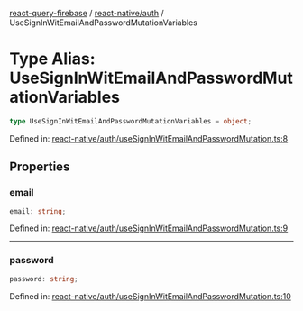[react-query-firebase](../../../modules.md) / [react-native/auth](../index.md) / UseSignInWitEmailAndPasswordMutationVariables

# Type Alias: UseSignInWitEmailAndPasswordMutationVariables

```ts
type UseSignInWitEmailAndPasswordMutationVariables = object;
```

Defined in: [react-native/auth/useSignInWitEmailAndPasswordMutation.ts:8](https://github.com/vpishuk/react-query-firebase/blob/43c0734068a570cd646254bb366ccd8007f7dfed/react-native/auth/useSignInWitEmailAndPasswordMutation.ts#L8)

## Properties

### email

```ts
email: string;
```

Defined in: [react-native/auth/useSignInWitEmailAndPasswordMutation.ts:9](https://github.com/vpishuk/react-query-firebase/blob/43c0734068a570cd646254bb366ccd8007f7dfed/react-native/auth/useSignInWitEmailAndPasswordMutation.ts#L9)

***

### password

```ts
password: string;
```

Defined in: [react-native/auth/useSignInWitEmailAndPasswordMutation.ts:10](https://github.com/vpishuk/react-query-firebase/blob/43c0734068a570cd646254bb366ccd8007f7dfed/react-native/auth/useSignInWitEmailAndPasswordMutation.ts#L10)
